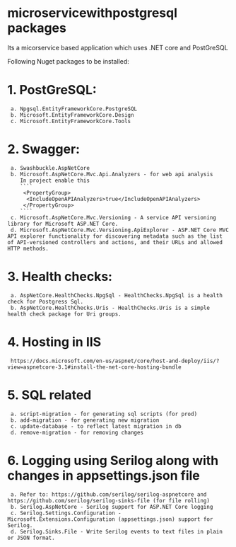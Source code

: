 # microservicewithpostgresql packages
Its a micorservice based application which uses .NET core and PostGreSQL

Following Nuget packages to be installed:

# 1. PostGreSQL:
     a. Npgsql.EntityFrameworkCore.PostgreSQL
     b. Microsoft.EntityFrameworkCore.Design
     c. Microsoft.EntityFrameworkCore.Tools

# 2. Swagger:
     a. Swashbuckle.AspNetCore
     b. Microsoft.AspNetCore.Mvc.Api.Analyzers - for web api analysis
        In project enable this
        ````
         <PropertyGroup>
          <IncludeOpenAPIAnalyzers>true</IncludeOpenAPIAnalyzers>
         </PropertyGroup>
        ````
     c. Microsoft.AspNetCore.Mvc.Versioning - A service API versioning library for Microsoft ASP.NET Core.
     d. Microsoft.AspNetCore.Mvc.Versioning.ApiExplorer - ASP.NET Core MVC API explorer functionality for discovering metadata such as the list of API-versioned controllers and actions, and their URLs and allowed HTTP methods.

# 3. Health checks:
     a. AspNetCore.HealthChecks.NpgSql - HealthChecks.NpgSql is a health check for Postgress Sql.
     b. AspNetCore.HealthChecks.Uris - HealthChecks.Uris is a simple health check package for Uri groups.
     
# 4. Hosting in IIS
     https://docs.microsoft.com/en-us/aspnet/core/host-and-deploy/iis/?view=aspnetcore-3.1#install-the-net-core-hosting-bundle

# 5. SQL related
     a. script-migration - for generating sql scripts (for prod)
     b. add-migration - for generating new migration
     c. update-database - to reflect latest migration in db
     d. remove-migration - for removing changes
     
# 6. Logging using Serilog along with changes in appsettings.json file
     a. Refer to: https://github.com/serilog/serilog-aspnetcore and https://github.com/serilog/serilog-sinks-file (for file rolling)
     b. Serilog.AspNetCore - Serilog support for ASP.NET Core logging
     c. Serilog.Settings.Configuration - Microsoft.Extensions.Configuration (appsettings.json) support for Serilog.
     d. Serilog.Sinks.File - Write Serilog events to text files in plain or JSON format.
